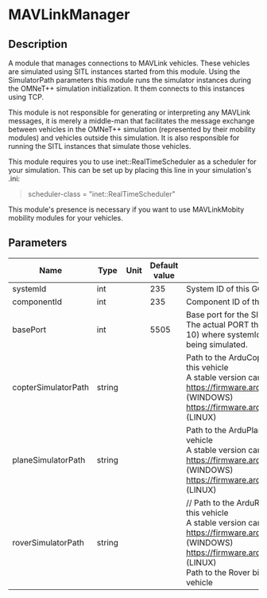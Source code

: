 # MAVLinkManager

## Description

 A module that manages connections to MAVLink vehicles. These vehicles are simulated using SITL instances started from this module.
 Using the SimulatorPath parameters this module runs the simulator instances during the OMNeT++ simulation initialization. It them
 connects to this instances using TCP.

 This module is not responsible for generating or interpreting any MAVLink messages, it is merely a middle-man that facilitates
 the message exchange between vehicles in the OMNeT++ simulation (represented by their mobility modules) and vehicles outside
 this simulation. It is also responsible for running the SITL instances that simulate those vehicles.

 This module requires you to use inet::RealTimeScheduler as a scheduler for your simulation. This can be set up by placing this line in your
 simulation's .ini:

 > scheduler-class = "inet::RealTimeScheduler"

 This module's presence is necessary if you want to use MAVLinkMobity mobility modules for your vehicles.

## Parameters

| Name | Type | Unit | Default value | Description |
| ---- | ---- | ---- | ------------- | ----------- |
| systemId | int |  | 235 |  System ID of this GCS. |
| componentId | int |  | 235 |  Component ID of this GCS. |
| basePort | int |  | 5505 |  Base port for the SITL simulators.<br> The actual PORT the simulators will be run is basePort + (systemId * 10) where systemId is the system ID of the vehicle<br> being simulated. |
| copterSimulatorPath | string |  |  |  Path to the ArduCopter binary. Used to run simulator instances for this vehicle<br> A stable version can be downloaded from:<br> https://firmware.ardupilot.org/Tools/MissionPlanner/sitl/CopterStable/ (WINDOWS)<br> https://firmware.ardupilot.org/Copter/stable/SITL_x86_64_linux_gnu/ (LINUX) |
| planeSimulatorPath | string |  |  |  Path to the ArduPlane binary. Used to run simulator instances for this vehicle<br> A stable version can be downloaded from:<br> https://firmware.ardupilot.org/Tools/MissionPlanner/sitl/PlaneStable/ (WINDOWS)<br> https://firmware.ardupilot.org/Plane/stable/SITL_x86_64_linux_gnu/ (LINUX) |
| roverSimulatorPath | string |  |  | // Path to the ArduRover binary. Used to run simulator instances for this vehicle<br> A stable version can be downloaded from:<br> https://firmware.ardupilot.org/Tools/MissionPlanner/sitl/RoverStable/ (WINDOWS)<br> https://firmware.ardupilot.org/Rover/stable/SITL_x86_64_linux_gnu/ (LINUX)<br> Path to the Rover binary. Used to run simulator instances for this vehicle |
